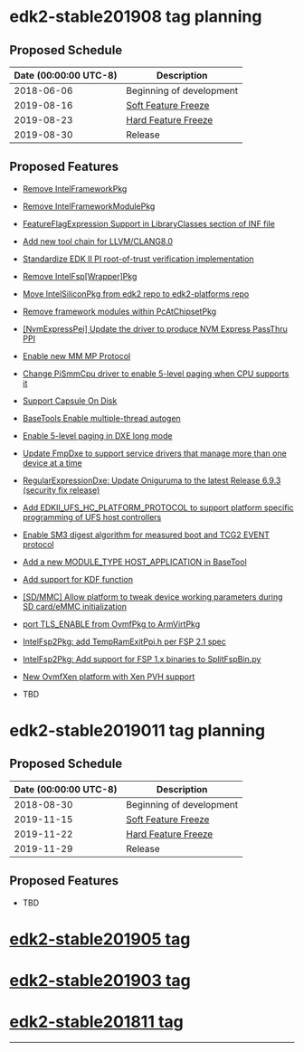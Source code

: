 # edk2-stable201908 tag planning

## Proposed Schedule

| Date (00:00:00 UTC-8)| Description                              |
| ---------------------| ---------------------------------------- |
| 2018-06-06           | Beginning of development                 |
| 2019-08-16           | [Soft Feature Freeze](SoftFeatureFreeze) |
| 2019-08-23           | [Hard Feature Freeze](HardFeatureFreeze) |
| 2019-08-30           | Release                                  |

## Proposed Features
* [Remove IntelFrameworkPkg](https://bugzilla.tianocore.org/show_bug.cgi?id=1604)
* [Remove IntelFrameworkModulePkg](https://bugzilla.tianocore.org/show_bug.cgi?id=1605)
* [FeatureFlagExpression Support in LibraryClasses section of INF file](https://bugzilla.tianocore.org/show_bug.cgi?id=1446)
* [Add new tool chain for LLVM/CLANG8.0](https://bugzilla.tianocore.org/show_bug.cgi?id=1603)
* [Standardize EDK II PI root-of-trust verification implementation](https://bugzilla.tianocore.org/show_bug.cgi?id=1617)
* [Remove IntelFsp[Wrapper]Pkg](https://bugzilla.tianocore.org/show_bug.cgi?id=1819)
* [Move IntelSiliconPkg from edk2 repo to edk2-platforms repo](https://bugzilla.tianocore.org/show_bug.cgi?id=1890)
* [Remove framework modules within PcAtChipsetPkg](https://bugzilla.tianocore.org/show_bug.cgi?id=1844)
* [[NvmExpressPei] Update the driver to produce NVM Express PassThru PPI](https://bugzilla.tianocore.org/show_bug.cgi?id=1879)
* [Enable new MM MP Protocol](https://bugzilla.tianocore.org/show_bug.cgi?id=1937)
* [Change PiSmmCpu driver to enable 5-level paging when CPU supports it](https://bugzilla.tianocore.org/show_bug.cgi?id=1946)
* [Support Capsule On Disk](https://bugzilla.tianocore.org/show_bug.cgi?id=1852)
* [BaseTools Enable multiple-thread autogen](https://bugzilla.tianocore.org/show_bug.cgi?id=1875)
* [Enable 5-level paging in DXE long mode](https://bugzilla.tianocore.org/show_bug.cgi?id=2008)
* [Update FmpDxe to support service drivers that manage more than one device at a time](https://bugzilla.tianocore.org/show_bug.cgi?id=1525)
* [RegularExpressionDxe: Update Oniguruma to the latest Release 6.9.3 (security fix release)](https://bugzilla.tianocore.org/show_bug.cgi?id=2066)
* [Add EDKII_UFS_HC_PLATFORM_PROTOCOL to support platform specific programming of UFS host controllers](https://bugzilla.tianocore.org/show_bug.cgi?id=1343)
* [Enable SM3 digest algorithm for measured boot and TCG2 EVENT protocol](https://bugzilla.tianocore.org/show_bug.cgi?id=1781)
* [Add a new MODULE_TYPE HOST_APPLICATION in BaseTool](https://bugzilla.tianocore.org/show_bug.cgi?id=1956)
* [Add support for KDF function](https://bugzilla.tianocore.org/show_bug.cgi?id=1928)
* [[SD/MMC] Allow platform to tweak device working parameters during SD card/eMMC initialization](https://bugzilla.tianocore.org/show_bug.cgi?id=1882)
* [port TLS_ENABLE from OvmfPkg to ArmVirtPkg](https://bugzilla.tianocore.org/show_bug.cgi?id=1009)
* [IntelFsp2Pkg: add TempRamExitPpi.h per FSP 2.1 spec](https://bugzilla.tianocore.org/show_bug.cgi?id=1883)
* [IntelFsp2Pkg: Add support for FSP 1.x binaries to SplitFspBin.py](https://bugzilla.tianocore.org/show_bug.cgi?id=1308)
* [New OvmfXen platform with Xen PVH support](https://bugzilla.tianocore.org/show_bug.cgi?id=1689)

* TBD

# edk2-stable2019011 tag planning

## Proposed Schedule

| Date (00:00:00 UTC-8)| Description                              |
| ---------------------| ---------------------------------------- |
| 2018-08-30           | Beginning of development                 |
| 2019-11-15           | [Soft Feature Freeze](SoftFeatureFreeze) |
| 2019-11-22           | [Hard Feature Freeze](HardFeatureFreeze) |
| 2019-11-29           | Release                                  |

## Proposed Features
* TBD

# [edk2-stable201905 tag](https://github.com/tianocore/edk2/releases/tag/edk2-stable201905)
# [edk2-stable201903 tag](https://github.com/tianocore/edk2/releases/tag/edk2-stable201903)
# [edk2-stable201811 tag](https://github.com/tianocore/edk2/releases/tag/edk2-stable201811)

---
